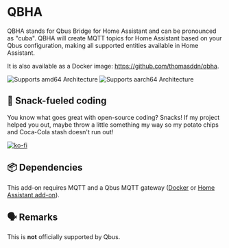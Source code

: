 # QBHA
QBHA stands for Qbus Bridge for Home Assistant and can be pronounced as "cuba". QBHA will create MQTT topics for Home Assistant based on your Qbus configuration, making all supported entities available in Home Assistant.

It is also available as a Docker image: https://github.com/thomasddn/qbha.

![Supports amd64 Architecture][amd64-shield]
![Supports aarch64 Architecture][aarch64-shield]

## 🥤 Snack-fueled coding 

You know what goes great with open-source coding? Snacks! If my project helped you out, maybe throw a little something my way so my potato chips and Coca-Cola stash doesn't run out!

[![ko-fi](https://ko-fi.com/img/githubbutton_sm.svg)](https://ko-fi.com/N4N7UZ6KN)

## 📦 Dependencies

This add-on requires MQTT and a Qbus MQTT gateway ([Docker](https://github.com/thomasddn/qbusmqtt) or [Home Assistant add-on](https://github.com/thomasddn/home-assistant-addons)).

## 🗣️ Remarks

This is **not** officially supported by Qbus.


[amd64-shield]: https://img.shields.io/badge/amd64-yes-green.svg?style=flat-square
[aarch64-shield]: https://img.shields.io/badge/aarch64-yes-green.svg?style=flat-square
